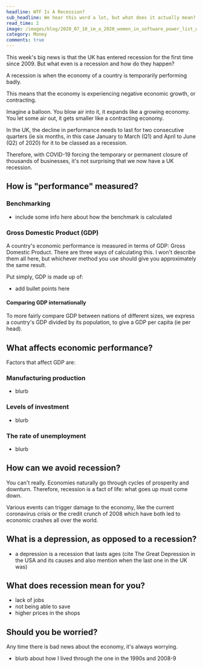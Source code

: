 ```yaml
---
headline: WTF Is A Recession?
sub_headline: We hear this word a lot, but what does it actually mean?
read_time: 2
image: /images/blog/2020_07_10_im_a_2020_women_in_software_power_list_winner/power_list.jpg
category: Money
comments: true
---
```


This week's big news is that the UK has entered recession for the first time since 2009.  But what even is a recession and how do they happen?

A recession is when the economy of a country is temporarily performing badly.

This means that the economy is experiencing negative economic growth, or contracting.

Imagine a balloon.  You blow air into it, it expands like a growing economy.  You let some air out, it gets smaller like a contracting economy.

In the UK, the decline in performance needs to last for two consecutive quarters (ie six months, in this case January to March (Q1) and April to June (Q2) of 2020) for it to be classed as a recession.

Therefore, with COVID-19 forcing the temporary or permanent closure of thousands of businesses, it's not surprising that we now have a UK recession.

## How is "performance" measured?

### Benchmarking

- include some info here about how the benchmark is calculated

### Gross Domestic Product (GDP)

A country's economic performance is measured in terms of GDP: Gross Domestic Product.  There are three ways of calculating this.  I won't describe them all here, but whichever method you use should give you approximately the same result.

Put simply, GDP is made up of:

- add bullet points here

#### Comparing GDP internationally

To more fairly compare GDP between nations of different sizes, we express a country's GDP divided by its population, to give a GDP per capita (ie per head).

## What affects economic performance?

Factors that affect GDP are:

### Manufacturing production

- blurb

### Levels of investment

- blurb

### The rate of unemployment

- blurb

## How can we avoid recession?

You can't really.  Economies naturally go through cycles of prosperity and downturn.  Therefore, recession is a fact of life: what goes up must come down.

Various events can trigger damage to the economy, like the current coronavirus crisis or the credit crunch of 2008 which have both led to economic crashes all over the world.

## What is a depression, as opposed to a recession?

- a depression is a recession that lasts ages (cite The Great Depression in the USA and its causes and also mention when the last one in the UK was)

## What does recession mean for you?

- lack of jobs
- not being able to save
- higher prices in the shops

## Should you be worried?

Any time there is bad news about the economy, it's always worrying.  

- blurb about how I lived through the one in the 1990s and 2008-9
